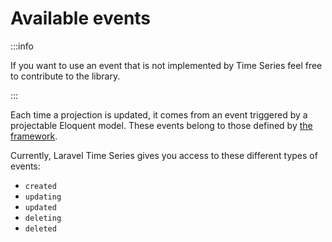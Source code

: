# Available events

:::info

If you want to use an event that is not implemented by Time Series feel free to contribute to the library.

:::

Each time a projection is updated, it comes from an event triggered by a projectable Eloquent model. These events belong to those defined by [the framework](https://laravel.com/docs/8.x/eloquent#events).

Currently, Laravel Time Series gives you access to these different types of events:
* `created`
* `updating`
* `updated`
* `deleting`
* `deleted`